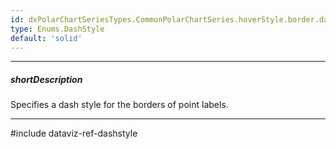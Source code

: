 ```yaml
---
id: dxPolarChartSeriesTypes.CommonPolarChartSeries.hoverStyle.border.dashStyle
type: Enums.DashStyle
default: 'solid'
---
```

---
##### shortDescription
Specifies a dash style for the borders of point labels.

---
#include dataviz-ref-dashstyle